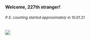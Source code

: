 #### Welcome, 227th stranger!

###### <sup>P.S. counting started approximately in 10.01.21</sup>

<img src="https://kraftwerk28.pp.ua/vcnt.png"></img>
